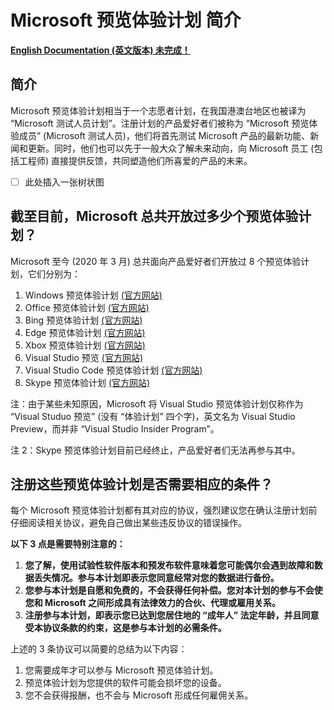 # Microsoft 预览体验计划 简介

[**English Documentation (英文版本) 未完成！**]()

## 简介

Microsoft 预览体验计划相当于一个志愿者计划，在我国港澳台地区也被译为 “Microsoft 测试人员计划”。注册计划的产品爱好者们被称为 “Microsoft 预览体验成员” (Microsoft 测试人员)，他们将首先测试 Microsoft 产品的最新功能、新闻和更新。同时，他们也可以先于一般大众了解未来动向，向 Microsoft 员工 (包括工程师) 直接提供反馈，共同塑造他们所喜爱的产品的未来。

- [ ] 此处插入一张树状图

## 截至目前，Microsoft 总共开放过多少个预览体验计划？

Microsoft 至今 (2020 年 3 月) 总共面向产品爱好者们开放过 8 个预览体验计划，它们分别为：

1. Windows 预览体验计划 [(官方网站)](https://)
2. Office 预览体验计划 [(官方网站)](https://)
3. Bing 预览体验计划 [(官方网站)](https://)
4. Edge 预览体验计划 [(官方网站)](https://)
5. Xbox 预览体验计划 [(官方网站)](https://)
6. Visual Studio 预览 [(官方网站)](https://)
7. Visual Studio Code 预览体验计划 [(官方网站)](https://)
8. Skype 预览体验计划 [(官方网站)](https://)

注：由于某些未知原因，Microsoft 将 Visual Studio 预览体验计划仅称作为 “Visual Studuo 预览” (没有 “体验计划” 四个字)，英文名为 Visual Studio Preview，而并非 “Visual Studio Insider Program”。

注 2：Skype 预览体验计划目前已经终止，产品爱好者们无法再参与其中。

## 注册这些预览体验计划是否需要相应的条件？

每个 Microsoft 预览体验计划都有其对应的协议，强烈建议您在确认注册计划前仔细阅读相关协议，避免自己做出某些违反协议的错误操作。

**以下 3 点是需要特别注意的：**

1. **您了解，使用试验性软件版本和预发布软件意味着您可能偶尔会遇到故障和数据丢失情况。参与本计划即表示您同意经常对您的数据进行备份。**
2. **您参与本计划是自愿和免费的，不会获得任何补偿。您对本计划的参与不会使您和 Microsoft 之间形成具有法律效力的合伙、代理或雇用关系。**
3. **注册参与本计划，即表示您已达到您居住地的 “成年人” 法定年龄，并且同意受本协议条款的约束，这是参与本计划的必需条件。**

上述的 3 条协议可以简要的总结为以下内容：

1. 您需要成年才可以参与 Microsoft 预览体验计划。
2. 预览体验计划为您提供的软件可能会损坏您的设备。
3. 您不会获得报酬，也不会与 Microsoft 形成任何雇佣关系。

